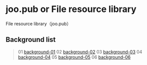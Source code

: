 # joo.pub or File resource library
 File resource library（joo.pub）
 
## Background list
> 01 [background-01](http://joo.pub/libs/background/01.jpg)
> 02 [background-02](http://joo.pub/libs/background/02.jpg)
> 03 [background-03](http://joo.pub/libs/background/03.jpg)
> 04 [background-04](http://joo.pub/libs/background/04.jpg)
> 05 [background-05](http://joo.pub/libs/background/05.jpg)
> 06 [background-06](http://joo.pub/libs/background/06.jpg)
